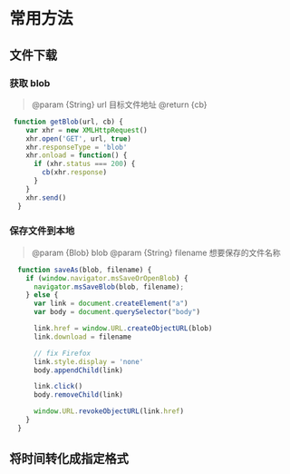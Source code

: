 # 常用方法

## 文件下载

### 获取 blob
> @param {String} url 目标文件地址 @return {cb} 

```js
 function getBlob(url, cb) {
    var xhr = new XMLHttpRequest()
    xhr.open('GET', url, true)
    xhr.responseType = 'blob'
    xhr.onload = function() {
      if (xhr.status === 200) {
        cb(xhr.response)
      }
    }
    xhr.send()
  }
```

### 保存文件到本地
> @param {Blob} blob @param {String} filename 想要保存的文件名称

```js
  function saveAs(blob, filename) {
    if (window.navigator.msSaveOrOpenBlob) {
      navigator.msSaveBlob(blob, filename);
    } else {
      var link = document.createElement("a")
      var body = document.querySelector("body")

      link.href = window.URL.createObjectURL(blob)
      link.download = filename

      // fix Firefox
      link.style.display = 'none'
      body.appendChild(link)

      link.click()
      body.removeChild(link)

      window.URL.revokeObjectURL(link.href)
    }
  }
```
## 将时间转化成指定格式
